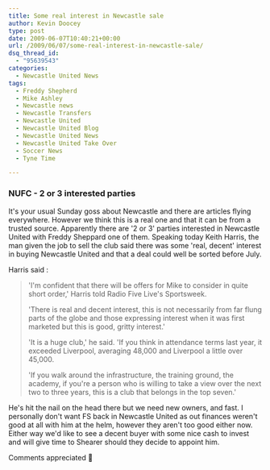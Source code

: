 ```yaml
---
title: Some real interest in Newcastle sale
author: Kevin Doocey
type: post
date: 2009-06-07T10:40:21+00:00
url: /2009/06/07/some-real-interest-in-newcastle-sale/
dsq_thread_id:
  - "95639543"
categories:
  - Newcastle United News
tags:
  - Freddy Shepherd
  - Mike Ashley
  - Newcastle news
  - Newcastle Transfers
  - Newcastle United
  - Newcastle United Blog
  - Newcastle United News
  - Newcastle United Take Over
  - Soccer News
  - Tyne Time

---
```

### NUFC - 2 or 3 interested parties

It's your usual Sunday goss about Newcastle and there are articles flying everywhere. However we think this is a real one and that it can be from a trusted source. Apparently there are  '2 or 3' parties interested in Newcastle United with Freddy Sheppard one of them. Speaking today Keith Harris, the man given the job to sell the club said there was some 'real, decent' interest in buying Newcastle United and that a deal could well be sorted before July.

Harris said :

> 'I'm confident that there will be offers for Mike to consider in quite short order,' Harris told Radio Five Live's Sportsweek.
>
> 'There is real and decent interest, this is not necessarily from far flung parts of the globe and those expressing interest when it was first marketed but this is good, gritty interest.'
>
> 'It is a huge club,' he said. 'If you think in attendance terms last year, it exceeded Liverpool, averaging 48,000 and Liverpool a little over 45,000.
>
> 'If you walk around the infrastructure, the training ground, the academy, if you're a person who is willing to take a view over the next two to three years, this is a club that belongs in the top seven.'

He's hit the nail on the head there but we need new owners, and fast. I personally don't want FS back in Newcastle United as out finances weren't good at all with him at the helm, however they aren't too good either now. Either way we'd like to see a decent buyer with some nice cash to invest and will give time to Shearer should they decide to appoint him.

Comments appreciated 🙂
